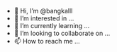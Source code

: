 - 👋 Hi, I’m @bangkalll
- 👀 I’m interested in ...
- 🌱 I’m currently learning ...
- 💞️ I’m looking to collaborate on ...
- 📫 How to reach me ...

<!---
bangkalll/bangkalll is a ✨ special ✨ repository because its `README.md` (this file) appears on your GitHub profile.
You can click the Preview link to take a look at your changes.
--->
